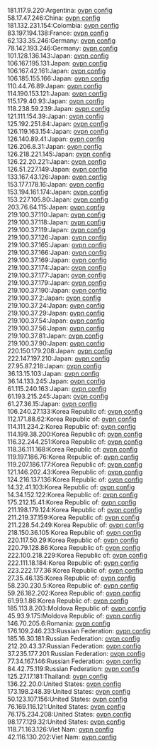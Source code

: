 181.117.9.220:Argentina: [ovpn config](vpn/181_117_9_220.ovpn)  
58.17.47.246:China: [ovpn config](vpn/58_17_47_246.ovpn)  
181.132.231.154:Colombia: [ovpn config](vpn/181_132_231_154.ovpn)  
83.197.194.138:France: [ovpn config](vpn/83_197_194_138.ovpn)  
62.133.35.246:Germany: [ovpn config](vpn/62_133_35_246.ovpn)  
78.142.193.246:Germany: [ovpn config](vpn/78_142_193_246.ovpn)  
101.128.136.143:Japan: [ovpn config](vpn/101_128_136_143.ovpn)  
106.167.195.131:Japan: [ovpn config](vpn/106_167_195_131.ovpn)  
106.167.42.161:Japan: [ovpn config](vpn/106_167_42_161.ovpn)  
106.185.155.166:Japan: [ovpn config](vpn/106_185_155_166.ovpn)  
110.44.76.89:Japan: [ovpn config](vpn/110_44_76_89.ovpn)  
114.190.153.121:Japan: [ovpn config](vpn/114_190_153_121.ovpn)  
115.179.40.93:Japan: [ovpn config](vpn/115_179_40_93.ovpn)  
118.238.59.239:Japan: [ovpn config](vpn/118_238_59_239.ovpn)  
121.111.154.39:Japan: [ovpn config](vpn/121_111_154_39.ovpn)  
125.192.251.84:Japan: [ovpn config](vpn/125_192_251_84.ovpn)  
126.119.163.154:Japan: [ovpn config](vpn/126_119_163_154.ovpn)  
126.140.89.41:Japan: [ovpn config](vpn/126_140_89_41.ovpn)  
126.206.8.31:Japan: [ovpn config](vpn/126_206_8_31.ovpn)  
126.218.221.145:Japan: [ovpn config](vpn/126_218_221_145.ovpn)  
126.22.20.221:Japan: [ovpn config](vpn/126_22_20_221.ovpn)  
126.51.227.149:Japan: [ovpn config](vpn/126_51_227_149.ovpn)  
133.167.43.126:Japan: [ovpn config](vpn/133_167_43_126.ovpn)  
153.177.178.16:Japan: [ovpn config](vpn/153_177_178_16.ovpn)  
153.194.161.174:Japan: [ovpn config](vpn/153_194_161_174.ovpn)  
153.227.105.80:Japan: [ovpn config](vpn/153_227_105_80.ovpn)  
203.76.64.115:Japan: [ovpn config](vpn/203_76_64_115.ovpn)  
219.100.37.110:Japan: [ovpn config](vpn/219_100_37_110.ovpn)  
219.100.37.118:Japan: [ovpn config](vpn/219_100_37_118.ovpn)  
219.100.37.119:Japan: [ovpn config](vpn/219_100_37_119.ovpn)  
219.100.37.126:Japan: [ovpn config](vpn/219_100_37_126.ovpn)  
219.100.37.165:Japan: [ovpn config](vpn/219_100_37_165.ovpn)  
219.100.37.166:Japan: [ovpn config](vpn/219_100_37_166.ovpn)  
219.100.37.169:Japan: [ovpn config](vpn/219_100_37_169.ovpn)  
219.100.37.174:Japan: [ovpn config](vpn/219_100_37_174.ovpn)  
219.100.37.177:Japan: [ovpn config](vpn/219_100_37_177.ovpn)  
219.100.37.179:Japan: [ovpn config](vpn/219_100_37_179.ovpn)  
219.100.37.190:Japan: [ovpn config](vpn/219_100_37_190.ovpn)  
219.100.37.2:Japan: [ovpn config](vpn/219_100_37_2.ovpn)  
219.100.37.24:Japan: [ovpn config](vpn/219_100_37_24.ovpn)  
219.100.37.29:Japan: [ovpn config](vpn/219_100_37_29.ovpn)  
219.100.37.54:Japan: [ovpn config](vpn/219_100_37_54.ovpn)  
219.100.37.56:Japan: [ovpn config](vpn/219_100_37_56.ovpn)  
219.100.37.81:Japan: [ovpn config](vpn/219_100_37_81.ovpn)  
219.100.37.90:Japan: [ovpn config](vpn/219_100_37_90.ovpn)  
220.150.179.208:Japan: [ovpn config](vpn/220_150_179_208.ovpn)  
222.147.197.210:Japan: [ovpn config](vpn/222_147_197_210.ovpn)  
27.95.87.218:Japan: [ovpn config](vpn/27_95_87_218.ovpn)  
36.13.15.103:Japan: [ovpn config](vpn/36_13_15_103.ovpn)  
36.14.133.245:Japan: [ovpn config](vpn/36_14_133_245.ovpn)  
61.115.240.163:Japan: [ovpn config](vpn/61_115_240_163.ovpn)  
61.193.215.245:Japan: [ovpn config](vpn/61_193_215_245.ovpn)  
61.27.36.15:Japan: [ovpn config](vpn/61_27_36_15.ovpn)  
106.240.27.133:Korea Republic of: [ovpn config](vpn/106_240_27_133.ovpn)  
112.171.88.62:Korea Republic of: [ovpn config](vpn/112_171_88_62.ovpn)  
114.111.234.2:Korea Republic of: [ovpn config](vpn/114_111_234_2.ovpn)  
114.199.38.200:Korea Republic of: [ovpn config](vpn/114_199_38_200.ovpn)  
116.32.244.251:Korea Republic of: [ovpn config](vpn/116_32_244_251.ovpn)  
118.36.111.168:Korea Republic of: [ovpn config](vpn/118_36_111_168.ovpn)  
119.197.186.76:Korea Republic of: [ovpn config](vpn/119_197_186_76.ovpn)  
119.207.186.177:Korea Republic of: [ovpn config](vpn/119_207_186_177.ovpn)  
121.146.202.43:Korea Republic of: [ovpn config](vpn/121_146_202_43.ovpn)  
124.216.137.136:Korea Republic of: [ovpn config](vpn/124_216_137_136.ovpn)  
14.32.41.103:Korea Republic of: [ovpn config](vpn/14_32_41_103.ovpn)  
14.34.152.122:Korea Republic of: [ovpn config](vpn/14_34_152_122.ovpn)  
175.212.15.41:Korea Republic of: [ovpn config](vpn/175_212_15_41.ovpn)  
211.198.179.124:Korea Republic of: [ovpn config](vpn/211_198_179_124.ovpn)  
211.219.37.159:Korea Republic of: [ovpn config](vpn/211_219_37_159.ovpn)  
211.228.54.249:Korea Republic of: [ovpn config](vpn/211_228_54_249.ovpn)  
218.150.36.105:Korea Republic of: [ovpn config](vpn/218_150_36_105.ovpn)  
220.117.50.29:Korea Republic of: [ovpn config](vpn/220_117_50_29.ovpn)  
220.79.128.86:Korea Republic of: [ovpn config](vpn/220_79_128_86.ovpn)  
222.100.218.229:Korea Republic of: [ovpn config](vpn/222_100_218_229.ovpn)  
222.111.18.184:Korea Republic of: [ovpn config](vpn/222_111_18_184.ovpn)  
223.222.177.36:Korea Republic of: [ovpn config](vpn/223_222_177_36.ovpn)  
27.35.46.135:Korea Republic of: [ovpn config](vpn/27_35_46_135.ovpn)  
58.230.230.5:Korea Republic of: [ovpn config](vpn/58_230_230_5.ovpn)  
59.26.182.202:Korea Republic of: [ovpn config](vpn/59_26_182_202.ovpn)  
61.99.1.86:Korea Republic of: [ovpn config](vpn/61_99_1_86.ovpn)  
185.113.8.203:Moldova Republic of: [ovpn config](vpn/185_113_8_203.ovpn)  
45.93.9.175:Moldova Republic of: [ovpn config](vpn/45_93_9_175.ovpn)  
146.70.205.6:Romania: [ovpn config](vpn/146_70_205_6.ovpn)  
176.109.246.233:Russian Federation: [ovpn config](vpn/176_109_246_233.ovpn)  
185.16.30.181:Russian Federation: [ovpn config](vpn/185_16_30_181.ovpn)  
212.20.43.37:Russian Federation: [ovpn config](vpn/212_20_43_37.ovpn)  
37.235.177.201:Russian Federation: [ovpn config](vpn/37_235_177_201.ovpn)  
77.34.167.146:Russian Federation: [ovpn config](vpn/77_34_167_146.ovpn)  
84.42.75.119:Russian Federation: [ovpn config](vpn/84_42_75_119.ovpn)  
125.27.17.181:Thailand: [ovpn config](vpn/125_27_17_181.ovpn)  
136.22.20.0:United States: [ovpn config](vpn/136_22_20_0.ovpn)  
173.198.248.39:United States: [ovpn config](vpn/173_198_248_39.ovpn)  
50.123.107.156:United States: [ovpn config](vpn/50_123_107_156.ovpn)  
76.169.116.121:United States: [ovpn config](vpn/76_169_116_121.ovpn)  
76.175.234.208:United States: [ovpn config](vpn/76_175_234_208.ovpn)  
98.177.129.32:United States: [ovpn config](vpn/98_177_129_32.ovpn)  
118.71.163.126:Viet Nam: [ovpn config](vpn/118_71_163_126.ovpn)  
42.116.130.202:Viet Nam: [ovpn config](vpn/42_116_130_202.ovpn)  
